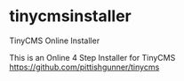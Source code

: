 tinycmsinstaller
================

TinyCMS Online Installer


This is an Online 4 Step Installer for TinyCMS https://github.com/pittishgunner/tinycms
